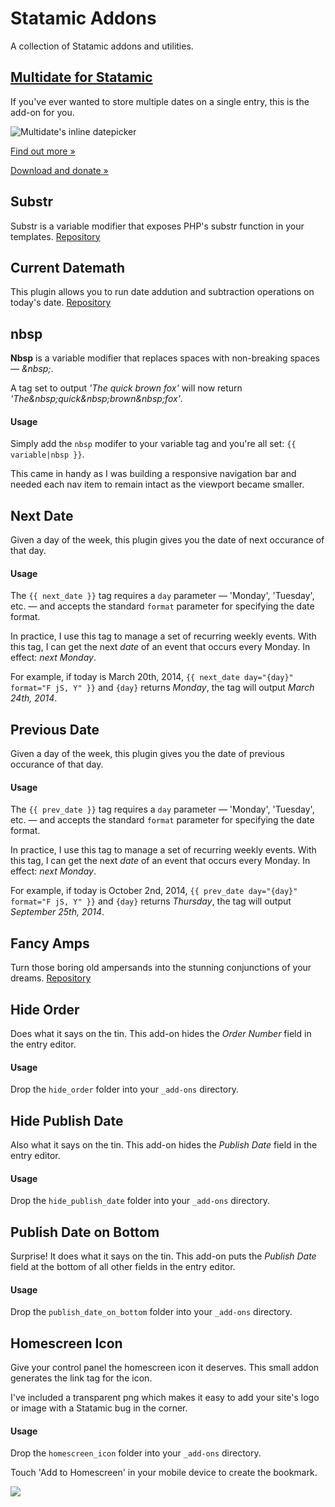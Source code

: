 Statamic Addons
===============

A collection of Statamic addons and utilities.


## [Multidate for Statamic](http://lodge.statamic.com/public-house/346-multidate-for-statamic)

If you've ever wanted to store multiple dates on a single entry, this is the add-on for you.

![Multidate's inline datepicker](http://dirigible.us/add-ons/multidate/images/multidate-inline.png)

[Find out more &raquo;](http://lodge.statamic.com/public-house/346-multidate-for-statamic)

[Download and donate &raquo;](https://gumroad.com/l/multidate-for-statamic)


## Substr

Substr is a variable modifier that exposes PHP's substr function in your templates.  [Repository](https://github.com/Dirigible/Statamic-Substr)

## Current Datemath

This plugin allows you to run date addution and subtraction operations on today's date. [Repository](https://github.com/Dirigible/Statamic-Current-Datemath)

## nbsp

**Nbsp** is a variable modifier that replaces spaces with non-breaking spaces &mdash; *&amp;nbsp;*.

A tag set to output *'The quick brown fox'* will now return *'The&amp;nbsp;quick&amp;nbsp;brown&amp;nbsp;fox'*.

#### Usage

Simply add the `nbsp` modifer to your variable tag and you're all set: `{{ variable|nbsp }}`.

This came in handy as I was building a responsive navigation bar and needed each nav item to remain intact as the viewport became smaller.


## Next Date

Given a day of the week, this plugin gives you the date of next occurance of that day.

#### Usage

The `{{ next_date }}` tag requires a `day` parameter &mdash; 'Monday', 'Tuesday', etc. &mdash; and accepts the standard `format` parameter for specifying the date format.

In practice, I use this tag to manage a set of recurring weekly events. With this tag, I can get the next *date* of an event that occurs every Monday. In effect: *next Monday*.

For example, if today is March 20th, 2014, `{{ next_date day="{day}" format="F jS, Y" }}` and `{day}` returns *Monday*, the tag will output *March 24th, 2014*.


## Previous Date

Given a day of the week, this plugin gives you the date of previous occurance of that day.

#### Usage

The `{{ prev_date }}` tag requires a `day` parameter &mdash; 'Monday', 'Tuesday', etc. &mdash; and accepts the standard `format` parameter for specifying the date format.

In practice, I use this tag to manage a set of recurring weekly events. With this tag, I can get the next *date* of an event that occurs every Monday. In effect: *next Monday*.

For example, if today is October 2nd, 2014, `{{ prev_date day="{day}" format="F jS, Y" }}` and `{day}` returns *Thursday*, the tag will output *September 25th, 2014*.


## Fancy Amps

Turn those boring old ampersands into the stunning conjunctions of your dreams.  [Repository](https://github.com/Dirigible/Statamic-Fancy-Ampersands)

## Hide Order

Does what it says on the tin. This add-on hides the *Order Number* field in the entry editor.

#### Usage

Drop the `hide_order` folder into your `_add-ons` directory.


## Hide Publish Date

Also what it says on the tin. This add-on hides the *Publish Date* field in the entry editor.

#### Usage

Drop the `hide_publish_date` folder into your `_add-ons` directory.


## Publish Date on Bottom

Surprise! It does what it says on the tin. This add-on puts the *Publish Date* field at the bottom of all other fields in the entry editor.

#### Usage

Drop the `publish_date_on_bottom` folder into your `_add-ons` directory.


## Homescreen Icon

Give your control panel the homescreen icon it deserves. This small addon generates the link tag for the icon.

I've included a transparent png which makes it easy to add your site's logo or image with a Statamic bug in the corner.

#### Usage

Drop the `homescreen_icon` folder into your `_add-ons` directory.

Touch 'Add to Homescreen' in your mobile device to create the bookmark.

![](http://than.to/1hdsU.png)

